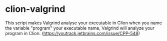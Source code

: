 # clion-valgrind

This script makes Valgrind analyse your executable in Clion when you name the variable "program" your executable name, Valgrind will analyze your program in Clion. (https://youtrack.jetbrains.com/issue/CPP-548) 
